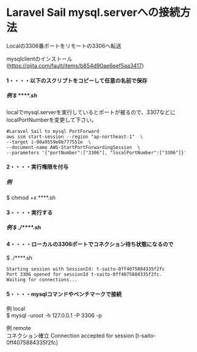 # Laravel Sail mysql.serverへの接続方法
Localの3306番ポートをリモートの3306へ転送  

mysqlclientのインストール  
(https://qiita.com/fault/items/b854d90ae6eef5aa3417)


#### 1・・・・以下のスクリプトをコピーして任意の名前で保存
##### 例  $ ****.sh

localでmysql.serverを実行しているとポートが被るので、3307などにlocalPortNumberを変更して下さい。  

```
#Laravel Sail to mysql PortForward
aws ssm start-session --region "ap-northeast-1"  \
--target i-00a9559e0b777551e  \
--document-name AWS-StartPortForwardingSession  \
--parameters '{"portNumber":["3306"], "localPortNumber":["3306"]}'
```

#### 2・・・・実行権限を付与
##### 例  
$ chmod +x ****.sh

#### 3・・・・実行する
##### 例  $ ./****.sh

#### 4・・・・ローカルの3306ポートでコネクション待ち状態になるので

$ ./****.sh 
 
```
Starting session with SessionId: t-saito-0ff4075884335f2fc  
Port 3306 opened for sessionId t-saito-0ff4075884335f2fc.  
Waiting for connections...  
```

#### 5・・・・mysqlコマンドやベンチマークで接続

例  local  
$ mysql -uroot -h 127.0.0.1 -P 3306 -p

例  remote  
コネクション確立
Connection accepted for session [t-saito-0ff4075884335f2fc]

